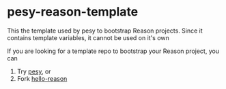 # pesy-reason-template

This the template used by pesy to bootstrap Reason projects. Since it contains template variables, it cannot be used on it's own


If you are looking for a template repo to bootstrap your Reason project, you can

1. Try [pesy](https://github.com/esy/pesy), or
2. Fork [hello-reason](https://github.com/esy-ocaml/hello-reason)
